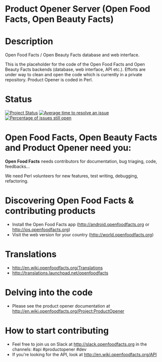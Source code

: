 Product Opener Server (Open Food Facts, Open Beauty Facts)
====================

**Description**
===
Open Food Facts / Open Beauty Facts database and web interface.

This is the placeholder for the code of the Open Food Facts and Open Beauty Facts backends (database, web interface, API etc.).
Efforts are under way to clean and open the code which is currently in a private repository. Product Opener is coded in Perl.


**Status**
===

[![Project Status](http://opensource.box.com/badges/active.svg)](http://opensource.box.com/badges)
[![Average time to resolve an issue](http://isitmaintained.com/badge/resolution/openfoodfacts/openfoodfacts-server.svg)](http://isitmaintained.com/project/openfoodfacts/openfoodfacts-server.svg "Average time to resolve an issue")
[![Percentage of issues still open](http://isitmaintained.com/badge/open/openfoodfacts/openfoodfacts-server.svg)](http://isitmaintained.com/project/openfoodfacts/openfoodfacts-server.svg "Percentage of issues still open")

**Open Food Facts**, **Open Beauty Facts** and **Product Opener** need you:
===

**Open Food Facts** needs contributors for documentation, bug triaging, code, feedbacks…

We need Perl volunteers for new features, test writing, debugging, refactoring.

**Discovering Open Food Facts & contributing products**
===
- Install the Open Food Facts app (http://android.openfoodfacts.org or http://ios.openfoodfacts.org)
- Visit the web version for your country (http://world.openfoodfacts.org)

**Translations**
===
- http://en.wiki.openfoodfacts.org/Translations
- http://translations.launchpad.net/openfoodfacts

**Delving into the code**
===
- Please see the product opener documentation at http://en.wiki.openfoodfacts.org/Project:ProductOpener

**How to start contributing**
===
- Feel free to join us on Slack at http://slack.openfoodfacts.org in the channels: #api #productopener #dev
- If you're looking for the API, look at http://en.wiki.openfoodfacts.org/API

